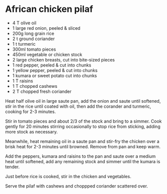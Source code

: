 # African chicken pilaf

* 4 T olive oil
* 1 large red onion, peeled & sliced
* 200g long grain rice
* 2 t ground coriander
* 1 t turmeric
* 300ml tomato pieces
* 450ml vegetable or chicken stock
* 2 large chicken breasts, cut into bite-sized pieces
* 1 red pepper, peeled & cut into chunks
* 1 yellow pepper, peeled & cut into chunks
* 1 kumara or sweet potato cut into chunks
* 1 T raisins
* 1 T chopped cashews
* 2 T chopped fresh coriander

Heat half olive oil in large saute pan, add the onion and saute until softened, stir in the rice until coated with oil, then add the corander and turmeric, cooking for 2-3 minutes.

Stir in tomato pieces and about 2/3 of the stock and bring to a simmer.   Cook gently for 20 minutes stirring occasionally to stop rice from sticking, adding more stock as necessary.

Meanwhile, heat remaining oil in a saute pan and stir-fry the chicken over a brisk heat for 2-3 minutes until browned.  Remove from pan and keep warm.

Add the peppers, kumara and raisins to the pan and saute over a medium heat until softened, add any remaining stock and simmer until the kumara is tender.

Just before rice is cooked, stir in the chicken and vegetables.

Serve the pilaf with cashews and choppped coriander scattered over.

